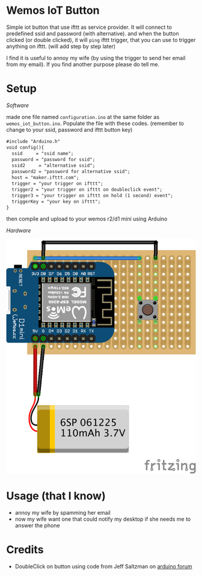 # Wemos IoT Button

Simple iot button that use ifttt as service provider. It will connect to predefined ssid and password (with alternative). and when the button clicked (or double clicked), it will `ping` ifttt trigger, that you can use to trigger anything on ifttt. (will add step by step later)

I find it is useful to annoy my wife (by using the trigger to send her email from my email). If you find another purpose please do tell me.



Setup
=======

*Software*

made one file named `configuration.ino` at the same folder as `wemos_iot_button.ino`. Populate the file with these codes. (remember to change to your ssid, password and ifttt button key) 

```processing
#include "Arduino.h"
void config(){
  ssid     = "ssid name";
  password = "password for ssid";
  ssid2     = "alternative ssid";
  password2 = "password for alternative ssid";
  host = "maker.ifttt.com";
  trigger = "your trigger on ifttt";
  trigger2 = "your trigger on ifttt on doubleclick event";
  trigger3 = "your trigger on ifttt on hold (1 second) event";
  triggerKey = "your key on ifttt";
}
```

then compile and upload to your wemos r2/d1 mini using Arduino

*Hardware*

![StripBoard](https://github.com/ibnutri/wemos-iot-button/raw/master/schematics/image/iot_button_wemos_bb.png)

Usage (that I know)
=========
- annoy my wife by spamming her email
- now my wife want one that could notify my desktop if she needs me to answer the phone


Credits
==========
- DoubleClick on button using code from Jeff Saltzman on [arduino forum](http://forum.arduino.cc/index.php?topic=14479.0)

